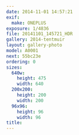 ```yaml
---
date: 2014-11-01 14:57:21
exif:
  make: ONEPLUS
exposure: 1/4836
file: 20141101_145721_HDR
gallery: 2014-tentmuir
layout: gallery-photo
model: A0001
next: 55bc23e
ordering: 0
sizes:
  640w:
    height: 475
    width: 640
  200x200:
    height: 200
    width: 200
  96x96:
    height: 96
    width: 96
title: 
---
```

